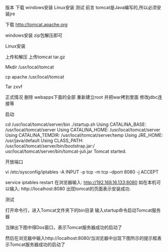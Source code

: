 版本 
下载 
windows安装 
Linux安装 
测试 
前言 
tomcat是Java编写的,所以必须安装jre

下载 
http://tomcat.apache.org

windows安装 
zip包解压即可

Linux安装

上传和解压 
上传tomcat tar.gz

Mkdir /usr/local/tomcat

cp apache /usr/local/tomcat

Tar zxvf

正式情况 删除 webapps下面的全部 重新建立root 并把war拷到里面 
修改jdbc连接等

启动

cd /usr/local/tomcat/server/bin
./startup.sh
Using CATALINA_BASE: /usr/local/tomcat/server 
Using CATALINA_HOME: /usr/local/tomcat/server 
Using CATALINA_TEMDIR: /usr/local/tomcat/server/temp 
Using JRE_HOME: /usr/java/default 
Using CLASS_PATH: /usr/local/tomcat/server/bin/bootstrap.jar:/ 
usr/local/tomcat/server/bin/tomcat-juli.jar 
Tomcat started.

开放端口

vi /etc/sysconfig/iptables
-A INPUT -p tcp -m tcp –dport 8080 -j ACCEPT

service iptables restart
在浏览器输入: http://192.168.16.133:8080 
如在本机可以输入: http://localhost:8080 
出现tomcat的页面表示安装成功.

测试

打开命令行，进入Tomcat文件夹下的bin目录 
输入startup命令启动Tomcat服务器

当弹出下图中得Dos窗口，表示Tomcat服务器成功的启动了

然后在浏览器中输入http://localhost:8080/当浏览器中出现下图所示的提示框表示Tomcat服务器成功的启动了